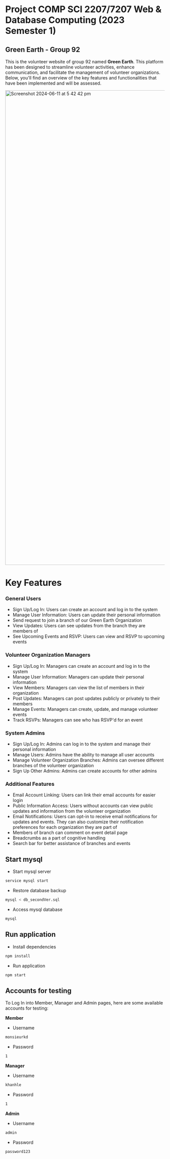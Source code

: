 # Project COMP SCI 2207/7207 Web & Database Computing (2023 Semester 1)
## Green Earth - Group 92
This is the volunteer website of group 92 named **Green Earth**. This platform has been designed to streamline volunteer activities, enhance communication, and facilitate the management of volunteer organizations. Below, you'll find an overview of the key features and functionalities that have been implemented and will be assessed.

<img width="1500" alt="Screenshot 2024-06-11 at 5 42 42 pm" src="https://github.com/UAdelaide/24S1_WDC_UG_Group_92/assets/140358233/71263da1-2420-4a29-9a4e-b4730dda3875">

# Key Features
### General Users
- Sign Up/Log In: Users can create an account and log in to the system
- Manage User Information: Users can update their personal information
- Send request to join a branch of our Green Earth Organization
- View Updates: Users can see updates from the branch they are members of
- See Upcoming Events and RSVP: Users can view and RSVP to upcoming events

### Volunteer Organization Managers
- Sign Up/Log In: Managers can create an account and log in to the system
- Manage User Information: Managers can update their personal information
- View Members: Managers can view the list of members in their organization
- Post Updates: Managers can post updates publicly or privately to their members
- Manage Events: Managers can create, update, and manage volunteer events
- Track RSVPs: Managers can see who has RSVP'd for an event

### System Admins
- Sign Up/Log In: Admins can log in to the system and manage their personal information
- Manage Users: Admins have the ability to manage all user accounts
- Manage Volunteer Organization Branches: Admins can oversee different branches of the volunteer organization
- Sign Up Other Admins: Admins can create accounts for other admins

### Additional Features
- Email Account Linking: Users can link their email accounts for easier login
- Public Information Access: Users without accounts can view public updates and information from the volunteer organization
- Email Notifications: Users can opt-in to receive email notifications for updates and events. They can also customize their notification preferences for each organization they are part of
- Members of branch can comment on event detail page
- Breadcrumbs as a part of cognitive handling
- Search bar for better assistance of branches and events

## Start mysql
- Start mysql server
```bash
service mysql start
```

- Restore database backup
```bash
mysql < db_secondVer.sql
```

- Access mysql database
```bash
mysql
```

## Run application
- Install dependencies
```bash
npm install
```
- Run application
```bash
npm start
```
## Accounts for testing
To Log In into Member, Manager and Admin pages, here are some available accounts for testing:

**Member**
- Username
```bash
monsieurkd
```
- Password
```bash
1
```

**Manager**
- Username
```bash
khanhle
```
- Password
```bash
1
```

**Admin**
- Username
```bash
admin
```
- Password
```bash
password123
```

